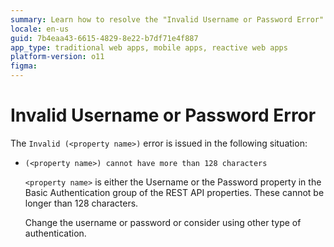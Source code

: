 ```yaml
---
summary: Learn how to resolve the "Invalid Username or Password Error" in OutSystems 11 (O11) when exceeding 128 characters in REST API properties.
locale: en-us
guid: 7b4eaa43-6615-4829-8e22-b7df71e4f887
app_type: traditional web apps, mobile apps, reactive web apps
platform-version: o11
figma:
---
```


# Invalid Username or Password Error

The `Invalid (<property name>)` error is issued in the following situation:

* `(<property name>) cannot have more than 128 characters`

    `<property name>` is either the Username or the Password property in the Basic Authentication group of the REST API properties. These cannot be longer than 128 characters.

    Change the username or password or consider using other type of authentication.
